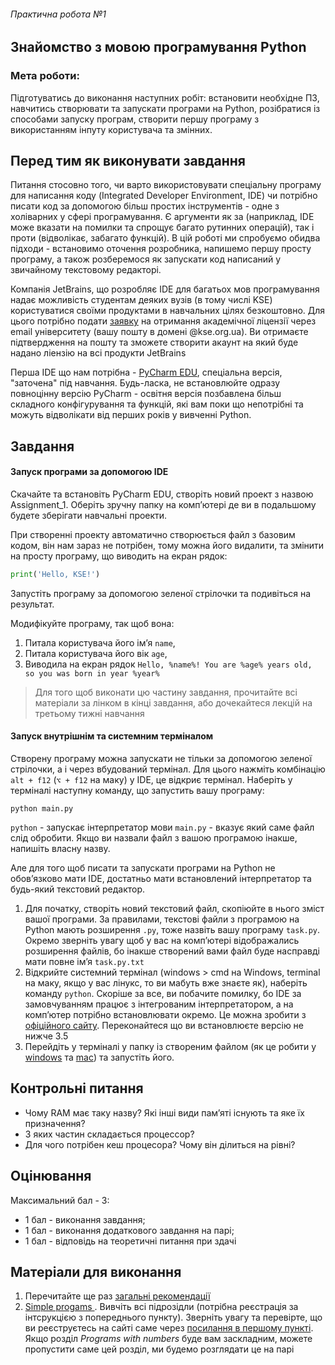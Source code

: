 ###### Практична робота №1
## Знайомство з мовою програмування Python

### Мета роботи:
Підготуватись до виконання наступних робіт: встановити необхідне ПЗ, навчитись створювати та запускати програми на Python, розібратися із способами запуску програм, створити першу програму з використанням інпуту користувача та змінних.

## Перед тим як виконувати завдання

Питання стосовно того, чи варто використовувати спеціальну програму для написання коду (Integrated Developer Environment, IDE) чи потрібно писати код за допомогою більш простих інструментів - одне з холіварних у сфері програмування. Є аргументи як за (наприклад, IDE може вказати на помилки та спрощує багато рутинних операцій), так і проти (відволікає, забагато функцій). В цій роботі ми спробуємо обидва підходи - встановимо оточення розробника, напишемо першу просту програму, а також розберемося як запускати код написаний у звичайному текстовому редакторі.

Компанія JetBrains, що розробляє IDE для багатьох мов програмування надає можливість студентам деяких вузів (в тому числі KSE) користуватися своїми продуктами в навчальних цілях безкоштовно. Для цього потрібно подати [заявку](https://www.jetbrains.com/shop/eform/students) на отримання академічної ліцензії через email університету (вашу пошту в домені @kse.org.ua). Ви отримаєте підтвердження на пошту та зможете створити акаунт на який буде надано ліензію на всі продукти JetBrains

Перша IDE що нам потрібна - [PyCharm EDU](https://www.jetbrains.com/pycharm-edu/), спеціальна версія, "заточена" під навчання. Будь-ласка, не встановлюйте одразу повноцінну версію PyCharm - освітня версія позбавлена більш складного конфігурування та функцій, які вам поки що непотрібні та можуть відволікати від перших років у вивченні Python.


## Завдання

#### Запуск програми за допомогою IDE

Скачайте та встановіть PyCharm EDU, створіть новий проект з назвою Assignment_1. Оберіть зручну папку на компʼютері де ви в подальшому будете зберігати навчальні проекти.

При створенні проекту автоматично створюється файл з базовим кодом, він нам зараз не потрібен, тому можна його видалити, та змінити на просту програму, що виводить на екран рядок:
```Python
print('Hello, KSE!')
```
Запустіть програму за допомогою зеленої стрілочки та подивіться на результат.

Модифікуйте програму, так щоб вона:
1) Питала користувача його імʼя `name`,
2) Питала користувача його вік `age`,
3) Виводила на екран рядок `Hello, %name%! You are %age% years old, so you was born in year %year%`

> Для того щоб виконати цю частину завдання, прочитайте всі матеріали за лінком в кінці завдання, або дочекайтеся лекцій на третьому тижні навчання

#### Запуск внутрішнім та системним терміналом

Створену програму можна запускати не тільки за допомогою зеленої стрілочки, а і через вбудований термінал. Для цього нажміть комбінацію `alt + f12` (`⌥ + f12` на маку) у IDE, це відкриє термінал. Наберіть у терміналі наступну команду, що запустить вашу програму:
```
python main.py
```
`python` - запускає інтерпретатор мови
`main.py` - вказує який саме файл слід обробити. Якщо ви назвали файл з вашою програмою інакше, напишіть власну назву.

Але для того щоб писати та запускати програми на Python не обовʼязково мати IDE, достатньо мати встановлений інтерпретатор та будь-який текстовий редактор.
1. Для початку, створіть новий текстовий файл, скопіюйте в нього зміст вашої програми. За правилами, текстові файли з програмою на Python мають розширення `.py`, тоже назвіть вашу програму `task.py`. Окремо зверніть увагу щоб у вас на компʼютері відображались розширення файлів, бо інакше створений вами файл буде насправді мати повне імʼя `task.py.txt`
2. Відкрийте системний термінал (windows > cmd на Windows, terminal на маку, якщо у вас лінукс, то ви мабуть вже знаєте як), наберіть команду `python`. Скоріше за все, ви побачите помилку, бо IDE за замовчуванням працює з інтегрованим інтерпретатором, а на компʼютер потрібно встановлювати окремо. Це можна зробити з [офіційного сайту](https://www.python.org/downloads/). Переконайтеся що ви встановлюєте версію не нижче 3.5
3. Перейдіть у терміналі у папку із створеним файлом (як це робити у [windows](https://riptutorial.com/cmd/example/8646/navigating-in-cmd) та [mac](https://appletoolbox.com/navigate-folders-using-the-mac-terminal/#Using_pwd_to_navigate_folders_using_the_Mac_terminal)) та запустіть його.

## Контрольні питання
- Чому RAM має таку назву? Які інші види памʼяті існують та яке їх призначення?
- З яких частин складається процессор?
- Для чого потрібен кеш процесора? Чому він ділиться на рівні?

## Оцінювання

Максимальний бал - 3:
- 1 бал - виконання завдання;
- 1 бал - виконання додаткового завдання на парі;
- 1 бал - відповідь на теоретичні питання при здачі

## Матеріали для виконання
1. Перечитайте ще раз [загальні рекомендації](./../python_materials.md)
2. [Simple progams
   ](https://hyperskill.org/knowledge-map/428?track=6). Вивчіть всі підрозідли (потрібна реєстрація за інтсрукцією з попереднього пункту). Зверніть увагу та перевірте, що ви реєструєтесь на сайті саме через [посилання в першому пункті](https://lp.jetbrains.com/jba-students/).  Якщо розділ *Programs with numbers* буде вам заскладним, можете пропустити саме цей розділ, ми будемо розглядати це на парі
